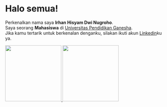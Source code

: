 # Halo semua! 
Perkenalkan nama saya **Irhan Hisyam Dwi Nugroho**.\
Saya seorang **Mahasiswa** di [Universitas Pendidikan Ganesha](https://undiksha.ac.id/).\
Jika kamu tertarik untuk berkenalan denganku, silakan ikuti akun [Linkedin](https://www.linkedin.com/in/irhanhisyamdwinugroho/)ku ya.
 
<p align="left">
<a href="https://github.com/irhanhisyamdwinugroho">
  <img height="180em" src="https://github-readme-stats-eight-theta.vercel.app/api?username=irhanhisyamdwinugroho&show_icons=true&theme=algolia&include_all_commits=true&count_private=true"/>
  <img height="180em" src="https://github-readme-stats-eight-theta.vercel.app/api/top-langs/?username=irhanhisyamdwinugroho&layout=compact&langs_count=8&theme=algolia"/>
</a>
</p>
